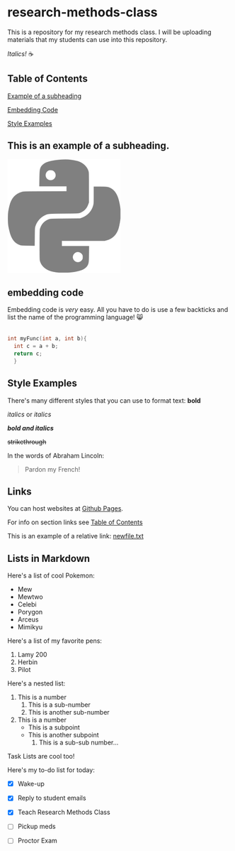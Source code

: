 # research-methods-class
This is a repository for my research methods class. 
I will be uploading materials that my students can use 
into this repository. 

_Italics!_
:coffee:

## Table of Contents

[Example of a subheading](#this-is-an-example-of-a-subheading)

[Embedding Code](#embedding-code)

[Style Examples](#style-examples)

## This is an example of a subheading. 
![Alt Text](img/python.png)

## embedding code

Embedding code is _very_ easy. All you have to do 
is use a few backticks and list the name of the programming language! 😸

```cpp

int myFunc(int a, int b){
  int c = a + b; 
  return c;
  }  
```

## Style Examples

There's many different styles that you can use to format text:
**bold**

_italics_ or *italics*

*__bold and italics__*

~~strikethrough~~

In the words of Abraham Lincoln:

> Pardon my French!

## Links

You can host websites at [Github Pages](https://pages.github.com/).

For info on section links see [Table of Contents](#table-of-contents)

This is an example of a relative link: [newfile.txt](newfile.txt)

## Lists in Markdown

Here's a list of cool Pokemon:

- Mew
- Mewtwo
- Celebi
- Porygon
- Arceus
- Mimikyu

Here's a list of my favorite pens:

1. Lamy 200
2. Herbin
3. Pilot

Here's a nested list:

1. This is a number
   1. This is a sub-number
   2. This is another sub-number
2. This is a number
   - This is a subpoint
   - This is another subpoint
     1. This is a sub-sub number...

Task Lists are cool too!

Here's my to-do list for today:

-[x] Wake-up

-[x] Reply to student emails

-[x] Teach Research Methods Class

-[ ] Pickup meds

-[ ] Proctor Exam



